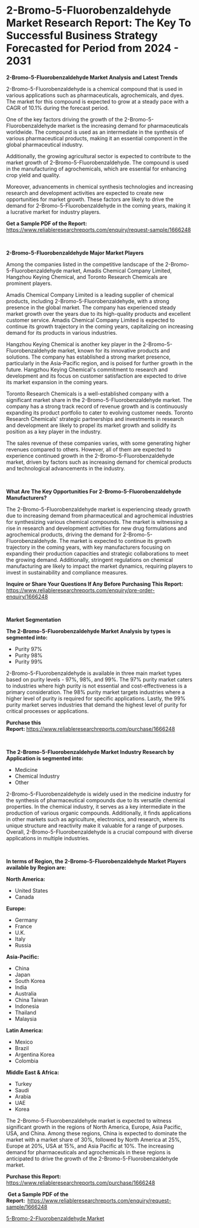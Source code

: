 <p><h1>2-Bromo-5-Fluorobenzaldehyde Market Research Report: The Key To Successful Business Strategy Forecasted for Period from 2024 - 2031</h1></p><p><strong>2-Bromo-5-Fluorobenzaldehyde Market Analysis and Latest Trends</strong></p>
<p><p>2-Bromo-5-Fluorobenzaldehyde is a chemical compound that is used in various applications such as pharmaceuticals, agrochemicals, and dyes. The market for this compound is expected to grow at a steady pace with a CAGR of 10.1% during the forecast period.</p><p>One of the key factors driving the growth of the 2-Bromo-5-Fluorobenzaldehyde market is the increasing demand for pharmaceuticals worldwide. The compound is used as an intermediate in the synthesis of various pharmaceutical products, making it an essential component in the global pharmaceutical industry.</p><p>Additionally, the growing agricultural sector is expected to contribute to the market growth of 2-Bromo-5-Fluorobenzaldehyde. The compound is used in the manufacturing of agrochemicals, which are essential for enhancing crop yield and quality.</p><p>Moreover, advancements in chemical synthesis technologies and increasing research and development activities are expected to create new opportunities for market growth. These factors are likely to drive the demand for 2-Bromo-5-Fluorobenzaldehyde in the coming years, making it a lucrative market for industry players.</p></p>
<p><strong>Get a Sample PDF of the Report:&nbsp;</strong> <a href="https://www.reliableresearchreports.com/enquiry/request-sample/1666248">https://www.reliableresearchreports.com/enquiry/request-sample/1666248</a></p>
<p>&nbsp;</p>
<p><strong>2-Bromo-5-Fluorobenzaldehyde Major Market Players</strong></p>
<p><p>Among the companies listed in the competitive landscape of the 2-Bromo-5-Fluorobenzaldehyde market, Amadis Chemical Company Limited, Hangzhou Keying Chemical, and Toronto Research Chemicals are prominent players.</p><p>Amadis Chemical Company Limited is a leading supplier of chemical products, including 2-Bromo-5-Fluorobenzaldehyde, with a strong presence in the global market. The company has experienced steady market growth over the years due to its high-quality products and excellent customer service. Amadis Chemical Company Limited is expected to continue its growth trajectory in the coming years, capitalizing on increasing demand for its products in various industries.</p><p>Hangzhou Keying Chemical is another key player in the 2-Bromo-5-Fluorobenzaldehyde market, known for its innovative products and solutions. The company has established a strong market presence, particularly in the Asia-Pacific region, and is poised for further growth in the future. Hangzhou Keying Chemical's commitment to research and development and its focus on customer satisfaction are expected to drive its market expansion in the coming years.</p><p>Toronto Research Chemicals is a well-established company with a significant market share in the 2-Bromo-5-Fluorobenzaldehyde market. The company has a strong track record of revenue growth and is continuously expanding its product portfolio to cater to evolving customer needs. Toronto Research Chemicals' strategic partnerships and investments in research and development are likely to propel its market growth and solidify its position as a key player in the industry.</p><p>The sales revenue of these companies varies, with some generating higher revenues compared to others. However, all of them are expected to experience continued growth in the 2-Bromo-5-Fluorobenzaldehyde market, driven by factors such as increasing demand for chemical products and technological advancements in the industry.</p></p>
<p>&nbsp;</p>
<p><strong>What Are The Key Opportunities For 2-Bromo-5-Fluorobenzaldehyde Manufacturers?</strong></p>
<p><p>The 2-Bromo-5-Fluorobenzaldehyde market is experiencing steady growth due to increasing demand from pharmaceutical and agrochemical industries for synthesizing various chemical compounds. The market is witnessing a rise in research and development activities for new drug formulations and agrochemical products, driving the demand for 2-Bromo-5-Fluorobenzaldehyde. The market is expected to continue its growth trajectory in the coming years, with key manufacturers focusing on expanding their production capacities and strategic collaborations to meet the growing demand. Additionally, stringent regulations on chemical manufacturing are likely to impact the market dynamics, requiring players to invest in sustainability and compliance measures.</p></p>
<p><strong>Inquire or Share Your Questions If Any Before Purchasing This Report:</strong> <a href="https://www.reliableresearchreports.com/enquiry/pre-order-enquiry/1666248">https://www.reliableresearchreports.com/enquiry/pre-order-enquiry/1666248</a></p>
<p>&nbsp;</p>
<p><strong>Market Segmentation</strong></p>
<p><strong>The 2-Bromo-5-Fluorobenzaldehyde Market Analysis by types is segmented into:</strong></p>
<p><ul><li>Purity 97%</li><li>Purity 98%</li><li>Purity 99%</li></ul></p>
<p><p>2-Bromo-5-Fluorobenzaldehyde is available in three main market types based on purity levels - 97%, 98%, and 99%. The 97% purity market caters to industries where high purity is not essential and cost-effectiveness is a primary consideration. The 98% purity market targets industries where a higher level of purity is required for specific applications. Lastly, the 99% purity market serves industries that demand the highest level of purity for critical processes or applications.</p></p>
<p><strong>Purchase this Report:&nbsp;</strong><a href="https://www.reliableresearchreports.com/purchase/1666248">https://www.reliableresearchreports.com/purchase/1666248</a></p>
<p>&nbsp;</p>
<p><strong>The 2-Bromo-5-Fluorobenzaldehyde Market Industry Research by Application is segmented into:</strong></p>
<p><ul><li>Medicine</li><li>Chemical Industry</li><li>Other</li></ul></p>
<p><p>2-Bromo-5-Fluorobenzaldehyde is widely used in the medicine industry for the synthesis of pharmaceutical compounds due to its versatile chemical properties. In the chemical industry, it serves as a key intermediate in the production of various organic compounds. Additionally, it finds applications in other markets such as agriculture, electronics, and research, where its unique structure and reactivity make it valuable for a range of purposes. Overall, 2-Bromo-5-Fluorobenzaldehyde is a crucial compound with diverse applications in multiple industries.</p></p>
<p>&nbsp;</p>
<p><strong>In terms of Region, the 2-Bromo-5-Fluorobenzaldehyde Market Players available by Region are:</strong></p>
<p>
    <p> <strong> North America: </strong>
        <ul>
            <li>United States</li>
            <li>Canada</li>
        </ul>
        </p> 
    <p> <strong> Europe: </strong>
        <ul>
            <li>Germany</li>
            <li>France</li>
            <li>U.K.</li>
            <li>Italy</li>
            <li>Russia</li>
        </ul>
        </p> 
    <p> <strong> Asia-Pacific: </strong>
        <ul>
            <li>China</li>
            <li>Japan</li>
            <li>South Korea</li>
            <li>India</li>
            <li>Australia</li>
            <li>China Taiwan</li>
            <li>Indonesia</li>
            <li>Thailand</li>
            <li>Malaysia</li>
        </ul>
        </p> 
    <p> <strong> Latin America: </strong>
        <ul>
            <li>Mexico</li>
            <li>Brazil</li>
            <li>Argentina Korea</li>
            <li>Colombia</li>
        </ul>
        </p> 
    <p> <strong> Middle East & Africa: </strong>
        <ul>
            <li>Turkey</li>
            <li>Saudi</li>
            <li>Arabia</li>
            <li>UAE</li>
            <li>Korea</li>
        </ul>
    </p>
    </p>
<p><p>The 2-Bromo-5-Fluorobenzaldehyde market is expected to witness significant growth in the regions of North America, Europe, Asia Pacific, USA, and China. Among these regions, China is expected to dominate the market with a market share of 30%, followed by North America at 25%, Europe at 20%, USA at 15%, and Asia Pacific at 10%. The increasing demand for pharmaceuticals and agrochemicals in these regions is anticipated to drive the growth of the 2-Bromo-5-Fluorobenzaldehyde market.</p></p>
<p><strong>Purchase this Report: </strong><a href="https://www.reliableresearchreports.com/purchase/1666248">https://www.reliableresearchreports.com/purchase/1666248</a></p>
<p>&nbsp;<strong>Get a Sample PDF of the Report:&nbsp;&nbsp;</strong><a href="https://www.reliableresearchreports.com/enquiry/request-sample/1666248">https://www.reliableresearchreports.com/enquiry/request-sample/1666248</a></p>
<p><strong></strong></p>
<p><p><a href="https://github.com/nicholepatriciadoylenwnrjr0/Market-Research-Report-List-1/blob/main/5-bromo-2-fluorobenzaldehyde-market.md">5-Bromo-2-Fluorobenzaldehyde Market</a></p></p>